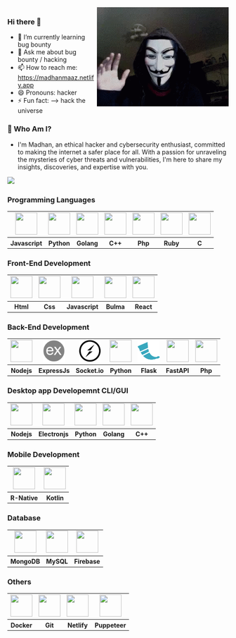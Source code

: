 <img src="./pro-banner.gif" align="right" width=300>

### Hi there 👋
- 🌱 I’m currently learning bug bounty
- 💬 Ask me about bug bounty / hacking
- 📫 How to reach me: https://madhanmaaz.netlify.app
- 😄 Pronouns: hacker
- ⚡ Fun fact: --> hack the universe

### 🔐 Who Am I?
- I'm Madhan, an ethical hacker and cybersecurity enthusiast, committed to making the internet a safer place for all.
With a passion for unraveling the mysteries of cyber threats and vulnerabilities, I'm here to share my insights,
discoveries, and expertise with you.

<img src="https://github-readme-stats.vercel.app/api/top-langs/?username=madhanmaaz&layout=compact&langs_count=20">

### Programming Languages
<table style="text-align: center;">
    <tr>
        <td>
            <img src="https://cdn.jsdelivr.net/gh/devicons/devicon/icons/javascript/javascript-original.svg"
                width=50 height=50 />
        </td>
        <td>
            <img src="https://cdn.jsdelivr.net/gh/devicons/devicon/icons/python/python-original.svg"
                width=50 height=50 />
        </td>
        <td>
            <img src="https://cdn.jsdelivr.net/gh/devicons/devicon/icons/go/go-original.svg"
                width=50 height=50 />
        </td>
         <td>
            <img src="https://cdn.jsdelivr.net/gh/devicons/devicon/icons/cplusplus/cplusplus-original.svg"
                width=50 height=50 />
        </td>
        <td>
            <img src="https://cdn.jsdelivr.net/gh/devicons/devicon/icons/php/php-original.svg"
                width=50 height=50 />
        </td>
        <td>
            <img src="https://cdn.jsdelivr.net/gh/devicons/devicon/icons/ruby/ruby-original.svg"
                width=50 height=50 />
        </td>
        <td>
            <img src="https://cdn.jsdelivr.net/gh/devicons/devicon/icons/c/c-original.svg"
                width=50 height=50 />
        </td>
    </tr>
    <tr>
        <th>Javascript</th>
        <th>Python</th>
        <th>Golang</th>
        <th> C++ </th>
        <th>Php</th>
        <th>Ruby</th>
        <th>  C  </th>
    </tr>
</table>

### Front-End Development
<table style="text-align: center;">
    <tr>
        <td>
            <img src="https://cdn.jsdelivr.net/gh/devicons/devicon/icons/html5/html5-original.svg"
                width=50 height=50 />
        </td>
        <td>
            <img src="https://cdn.jsdelivr.net/gh/devicons/devicon/icons/css3/css3-original.svg"
                width=50 height=50 />
        </td>
        <td>
            <img src="https://cdn.jsdelivr.net/gh/devicons/devicon/icons/javascript/javascript-original.svg"
                width=50 height=50 />
        </td>
        <td>
            <img src="https://cdn.jsdelivr.net/gh/devicons/devicon@latest/icons/bulma/bulma-plain.svg" width=50 height=50/>
        </td>
        <td>
            <img src="https://cdn.jsdelivr.net/gh/devicons/devicon/icons/react/react-original.svg"
                width=50 height=50 />
        </td>
    </tr>
    <tr>
        <th>Html</th>
        <th>Css</th>
        <th>Javascript</th>
        <th>Bulma</th>
        <th>React</th>
    </tr>
</table>

### Back-End Development
<table style="text-align: center;">
    <tr>
        <td>
            <img src="https://cdn.jsdelivr.net/gh/devicons/devicon/icons/nodejs/nodejs-original.svg"
                width=50 height=50 />
        </td>
        <td>
            <img src="./icons/express.png" width=50 height=50/>
        </td>
        <td>
            <img src="./icons/socket.io.png" width=50 height=50/>
        </td>
        <td>
            <img src="https://cdn.jsdelivr.net/gh/devicons/devicon/icons/python/python-original.svg"
                width=50 height=50 />
        </td>
        <td>
            <img src="./icons/flask.png" width=50 height=50/>
        </td>
        <td>
           <img src="https://cdn.jsdelivr.net/gh/devicons/devicon/icons/fastapi/fastapi-original.svg" width=50 height=50 />
        </td>
        <td>
            <img src="https://cdn.jsdelivr.net/gh/devicons/devicon/icons/php/php-original.svg"
                width=50 height=50 />
        </td>
    </tr>
    <tr>
        <th>Nodejs</th>
        <th>ExpressJs</th>
        <th>Socket.io</th>
        <th>Python</th>
        <th>Flask</th>
        <th>FastAPI</th>
        <th>Php</th>
    </tr>
</table>

### Desktop app Developemnt CLI/GUI
<table style="text-align: center;">
    <tr>
        <td>
            <img src="https://cdn.jsdelivr.net/gh/devicons/devicon/icons/nodejs/nodejs-original.svg" width=50 height=50 />
        </td>
        <td>
            <img src="https://cdn.jsdelivr.net/gh/devicons/devicon/icons/electron/electron-original.svg" width=50 height=50 />
        </td>
        <td>
            <img src="https://cdn.jsdelivr.net/gh/devicons/devicon/icons/python/python-original.svg" width=50 height=50 />
        </td>
        <td>
            <img src="https://cdn.jsdelivr.net/gh/devicons/devicon/icons/go/go-original.svg" width=50 height=50 />
        </td>
        <td>
            <img src="https://cdn.jsdelivr.net/gh/devicons/devicon/icons/cplusplus/cplusplus-original.svg" width=50 height=50 />
        </td>
    </tr>
    <tr>
        <th>Nodejs</th>
        <th>Electronjs</th>
        <th>Python</th>
        <th>Golang</th>
        <th>C++</th>
    </tr>
</table>

### Mobile Development

<table style="text-align: center;">
    <tr>
        <td>
             <img src="https://cdn.jsdelivr.net/gh/devicons/devicon/icons/react/react-original.svg"
                width=50 height=50 />
        </td>
        <td>  
            <img src="https://cdn.jsdelivr.net/gh/devicons/devicon/icons/kotlin/kotlin-original.svg" width=50 height=50/>
        </td>
    </tr>
    <tr>
        <th>R-Native</th>
        <th>Kotlin</th>
    </tr>
</table>

### Database
<table style="text-align: center;">
    <tr>
        <td>
            <img src="https://cdn.jsdelivr.net/gh/devicons/devicon/icons/mongodb/mongodb-original.svg" width=50 height=50 />
        </td>
        <td>
            <img src="https://cdn.jsdelivr.net/gh/devicons/devicon/icons/mysql/mysql-original-wordmark.svg" width=50 height=50 />
        </td>
        <td>
            <img src="https://cdn.jsdelivr.net/gh/devicons/devicon/icons/firebase/firebase-plain-wordmark.svg" width=50 height=50 />
        </td>
    </tr>
    <tr>
        <th>MongoDB</th>
        <th>MySQL</td>
        <th>Firebase</th>
    </tr>
</table>

### Others
<table style="text-align: center;">
    <tr>
        <td>
            <img src="https://cdn.jsdelivr.net/gh/devicons/devicon/icons/docker/docker-original.svg" width=50 height=50 />
        </td>
        <td>
            <img src="https://cdn.jsdelivr.net/gh/devicons/devicon/icons/git/git-original.svg" width=50 height=50 />
        </td>
         <td>
            <img src="https://cdn.jsdelivr.net/gh/devicons/devicon@latest/icons/netlify/netlify-original.svg" width=50 height=50/>
        </td>
        <td>
            <img src="https://cdn.jsdelivr.net/gh/devicons/devicon@latest/icons/puppeteer/puppeteer-original.svg" width=50 height=50/>
        </td>
    </tr>
    <tr>
        <th>Docker</th>
        <th>Git</th>
        <th>Netlify</th>
        <th>Puppeteer</th>
    </tr>
</table>

